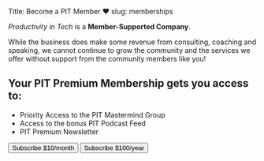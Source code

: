 Title: Become a PIT Member ❤️
slug: memberships

*Productivity in Tech* is a **Member-Supported Company**. 

While the business does make some revenue from consulting, coaching and speaking, we cannot continue to grow the community and the services we offer without support from the community members like you! 

<div class="jumbotron bg-transparent border border-primary">
<h2>Your PIT Premium Membership gets you access to:</h2>
<div class="">
<ul class="list-group list-group-flush">
<li class="list-group-item">Priority Access to the PIT Mastermind Group</li>
<li class="list-group-item">Access to the bonus PIT Podcast Feed</li>
<li class="list-group-item">PIT Premium Newsletter</li>
</ul>

<!-- <a class="btn btn-primary btn-lg text-white" href="https://productivityintech.memberful.com/checkout?plan=21849"> -->
<!-- <a class="btn btn-primary btn-lg text-white" href="https://productivityintech.memberful.com/checkout?plan=36786"> -->

<div class="row justify-content-around">
<!-- Button trigger modal -->
<button type="button" class="btn btn-primary" data-toggle="modal" data-target="#modal-monthly">
Subscribe $10/month
</button>

<!-- Button trigger modal -->
<button type="button" class="btn btn-primary" data-toggle="modal" data-target="#modal-annual">
Subscribe $100/year
</button>
</div>
</div>

<!--Monthly Modal -->
<div class="modal fade" tabindex="-1" id="modal-monthly" role="dialog">
<div class="modal-dialog" id="srf-monthly" role="document"></div>
<script  type="text/javascript">
Servicebot.init({
templateId : 2,
url : "https://members.productivityintech.com",
selector : document.getElementById('srf-monthly'),
handleResponse : (response) => {
},
type: "request",
spk: "pk_live_kDLC8qiW74z3zUMfXQBjEfjD",
hideSummary: true, // Hides the summary on the side
forceCard : true, //set to true if you want credit card to be a required field for the customer
setPassword : true, //set to true if you want customer to fill out a password
})
</script>

<!-- Modal -->
<div class="modal fade" tabindex="-1" id="modal-annual" role="dialog">
<div class="modal-dialog" id="srf-annual" role="document"></div>
<script  type="text/javascript">
Servicebot.init({
templateId : 3,
url : "https://members.productivityintech.com",
selector : document.getElementById('srf-annual'),
handleResponse : (response) => {
},
type: "request",
spk: "pk_live_kDLC8qiW74z3zUMfXQBjEfjD",
hideSummary: true, // Hides the summary on the side
forceCard : true, //set to true if you want credit card to be a required field for the customer
setPassword : true, //set to true if you want customer to fill out a password
})
</script>
</div>


<script src="https://js.stripe.com/v3/"></script>
<script src="https://servicebot.io/js/servicebot-embed.js" type="text/javascript"></script>
